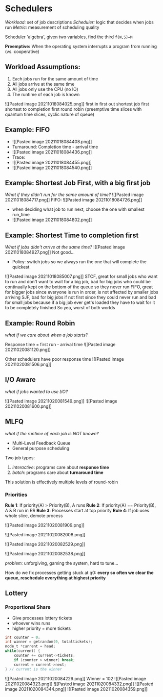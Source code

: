 # Schedulers
*Workload:* set of job descriptions
*Scheduler:* logic that decides when jobs run
*Metric:* measurement of scheduling quality

Scheduler 'algebra', given two variables, find the third
`f(W,S)=M`

**Preemptive:** When the operating system interrupts a program from running (vs. cooperative)

## Workload Assumptions:
1. Each jobs run for the same amount of time
2. All jobs arrive at the same time
3. All jobs only use the CPU (no IO)
4. The runtime of each job is known

![[Pasted image 20211018084025.png]]
first in first out
shortest job first
shortest to completion first
round robin (preemptive time slices with quantum time slices, cyclic nature of queue)

## Example: FIFO
* ![[Pasted image 20211018084408.png]]
* Turnaround: Completion time - arrival time
* ![[Pasted image 20211018084436.png]]
* Trace:
* ![[Pasted image 20211018084455.png]]
* ![[Pasted image 20211018084540.png]]

## Example: Shortest Job First, with a big first job
*What if they didn't run for the same amount of time?*
![[Pasted image 20211018084717.png]]
FIFO:
![[Pasted image 20211018084726.png]]
* when deciding what job to run next, choose the one with smallest run_time
* ![[Pasted image 20211018084802.png]]

## Example: Shortest Time to completion first
*What if jobs didn't arrive at the same time?*
![[Pasted image 20211018084927.png]]
Not good...

* Policy: switch jobs so we always run the one that will complete the quickest

![[Pasted image 20211018085007.png]]
STCF, great for small jobs who want to run and don't want to wait for a big job, bad for big jobs who could be continually kept on the bottom of the queue so they never run FIFO, great for bigger jobs since everyone is run in order, is not affected by smaller jobs arriving SJF, bad for big jobs if not first since they could never run and bad for small jobs because if a big job ever get's loaded they have to wait for it to be completely finished So yea, worst of both worlds


## Example: Round Robin
*what if we care about when a job starts?*

Response time = first run - arrival time
![[Pasted image 20211020081120.png]]

Other schedulers have poor response time
![[Pasted image 20211020081506.png]]

## I/O Aware
*what if jobs wanted to use I/O?*

![[Pasted image 20211020081549.png]]
![[Pasted image 20211020081600.png]]

## MLFQ
*what if the runtime of each job is NOT known?*

* Multi-Level Feedback Queue
* General purpose scheduling

Two job types:
1. *interactive*: programs care about **response time**
2. *batch*: programs care about **turnaround time**

This solution is effectively multiple levels of round-robin

### Priorities
**Rule 1**: If priority(A) > Priority(B), A runs 
**Rule 2**: If priority(A) == Priority(B), A & B run in RR
**Rule 3**: Processes start at top priority 
**Rule 4**: If job uses whole slice, demote process

![[Pasted image 20211020081909.png]]

![[Pasted image 20211020082008.png]]

![[Pasted image 20211020082529.png]]

![[Pasted image 20211020082538.png]]

*problem:* unforgiving, gaming the system, hard to tune...

How do we fix processes getting stuck at q0:
**every so often we clear the queue, reschedule everything at highest priority**


## Lottery
### Proportional Share
* Give processes lottery tickets
* whoever wins runs
* higher priority = more tickets

```C
int counter = 0;
int winner = getrandom(0, totaltickets);
node_t *current = head;
while(current) { 
	counter += current->tickets; 
	if (counter > winner) break; 
	current = current->next; 
} // current is the winner
```

![[Pasted image 20211020084229.png]]
Winner = 102
![[Pasted image 20211020084323.png]]
![[Pasted image 20211020084332.png]]
![[Pasted image 20211020084344.png]]
![[Pasted image 20211020084359.png]]



